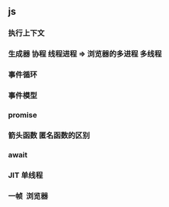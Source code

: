 ## js
### 执行上下文
### 生成器 协程 线程进程 => 浏览器的多进程 多线程
### 事件循环
### 事件模型
### promise 
### 箭头函数 匿名函数的区别
### await 
### JIT 单线程
### 一帧  浏览器